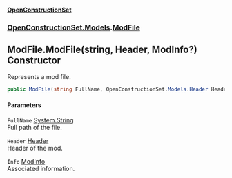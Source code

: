 #### [OpenConstructionSet](index.md 'index')
### [OpenConstructionSet.Models](index.md#OpenConstructionSet_Models 'OpenConstructionSet.Models').[ModFile](yIT20v2GHuAcdx4EIfntcw.md 'OpenConstructionSet.Models.ModFile')
## ModFile.ModFile(string, Header, ModInfo?) Constructor
Represents a mod file.  
```csharp
public ModFile(string FullName, OpenConstructionSet.Models.Header Header, OpenConstructionSet.Models.ModInfo? Info);
```
#### Parameters
<a name='OpenConstructionSet_Models_ModFile_ModFile(string_OpenConstructionSet_Models_Header_OpenConstructionSet_Models_ModInfo_)_FullName'></a>
`FullName` [System.String](https://docs.microsoft.com/en-us/dotnet/api/System.String 'System.String')  
Full path of the file.
  
<a name='OpenConstructionSet_Models_ModFile_ModFile(string_OpenConstructionSet_Models_Header_OpenConstructionSet_Models_ModInfo_)_Header'></a>
`Header` [Header](bjExWrZuBlRDCiIUljjMrA.md 'OpenConstructionSet.Models.Header')  
Header of the mod.
  
<a name='OpenConstructionSet_Models_ModFile_ModFile(string_OpenConstructionSet_Models_Header_OpenConstructionSet_Models_ModInfo_)_Info'></a>
`Info` [ModInfo](h0vCAhsmAC6iWOaLYw25cg.md 'OpenConstructionSet.Models.ModInfo')  
Associated information.
  
